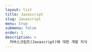 ```yaml
---
layout: list
title: Javascript
slug: Javascript
menu: true
submenu: false
order: 1
description: >
  자바스크립트(Javascript)에 대한 개발 지식
---
```

